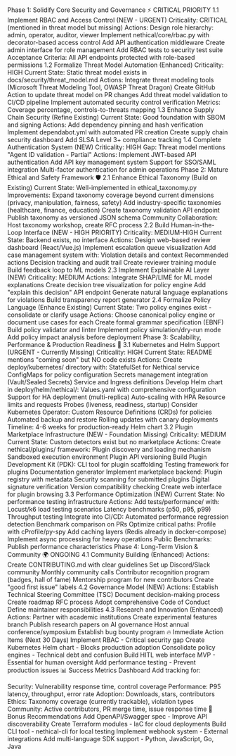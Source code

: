 Phase 1: Solidify Core Security and Governance ⚡ CRITICAL PRIORITY
1.1 Implement RBAC and Access Control (NEW - URGENT)
Criticality: CRITICAL (mentioned in threat model but missing)
Actions:
Design role hierarchy: admin, operator, auditor, viewer
Implement nethical/core/rbac.py with decorator-based access control
Add API authentication middleware
Create admin interface for role management
Add RBAC tests to security test suite
Acceptance Criteria: All API endpoints protected with role-based permissions
1.2 Formalize Threat Model Automation (Enhanced)
Criticality: HIGH
Current State: Static threat model exists in docs/security/threat_model.md
Actions:
Integrate threat modeling tools (Microsoft Threat Modeling Tool, OWASP Threat Dragon)
Create GitHub Action to update threat model on PR changes
Add threat model validation to CI/CD pipeline
Implement automated security control verification
Metrics: Coverage percentage, controls-to-threats mapping
1.3 Enhance Supply Chain Security (Refine Existing)
Current State: Good foundation with SBOM and signing
Actions:
Add dependency pinning and hash verification
Implement dependabot.yml with automated PR creation
Create supply chain security dashboard
Add SLSA Level 3+ compliance tracking
1.4 Complete Authentication System (NEW)
Criticality: HIGH
Gap: Threat model mentions "Agent ID validation - Partial"
Actions:
Implement JWT-based API authentication
Add API key management system
Support for SSO/SAML integration
Multi-factor authentication for admin operations
Phase 2: Mature Ethical and Safety Framework 🛡️
2.1 Enhance Ethical Taxonomy (Build on Existing)
Current State: Well-implemented in ethical_taxonomy.py
Improvements:
Expand taxonomy coverage beyond current dimensions (privacy, manipulation, fairness, safety)
Add industry-specific taxonomies (healthcare, finance, education)
Create taxonomy validation API endpoint
Publish taxonomy as versioned JSON schema
Community Collaboration: Host taxonomy workshop, create RFC process
2.2 Build Human-in-the-Loop Interface (NEW - HIGH PRIORITY)
Criticality: MEDIUM-HIGH
Current State: Backend exists, no interface
Actions:
Design web-based review dashboard (React/Vue.js)
Implement escalation queue visualization
Add case management system with:
Violation details and context
Recommended actions
Decision tracking and audit trail
Create reviewer training module
Build feedback loop to ML models
2.3 Implement Explainable AI Layer (NEW)
Criticality: MEDIUM
Actions:
Integrate SHAP/LIME for ML model explanations
Create decision tree visualization for policy engine
Add "explain this decision" API endpoint
Generate natural language explanations for violations
Build transparency report generator
2.4 Formalize Policy Language (Enhance Existing)
Current State: Two policy engines exist - consolidate or clarify usage
Actions:
Choose canonical policy engine or document use cases for each
Create formal grammar specification (EBNF)
Build policy validator and linter
Implement policy simulation/dry-run mode
Add policy impact analysis before deployment
Phase 3: Scalability, Performance & Production Readiness 🚀
3.1 Kubernetes and Helm Support (URGENT - Currently Missing)
Criticality: HIGH
Current State: README mentions "coming soon" but NO code exists
Actions:
Create deploy/kubernetes/ directory with:
StatefulSet for Nethical service
ConfigMaps for policy configuration
Secrets management integration (Vault/Sealed Secrets)
Service and Ingress definitions
Develop Helm chart in deploy/helm/nethical/:
Values.yaml with comprehensive configuration
Support for HA deployment (multi-replica)
Auto-scaling with HPA
Resource limits and requests
Probes (liveness, readiness, startup)
Consider Kubernetes Operator:
Custom Resource Definitions (CRDs) for policies
Automated backup and restore
Rolling updates with canary deployments
Timeline: 4-6 weeks for production-ready Helm chart
3.2 Plugin Marketplace Infrastructure (NEW - Foundation Missing)
Criticality: MEDIUM
Current State: Custom detectors exist but no marketplace
Actions:
Create nethical/plugins/ framework:
Plugin discovery and loading mechanism
Sandboxed execution environment
Plugin API versioning
Build Plugin Development Kit (PDK):
CLI tool for plugin scaffolding
Testing framework for plugins
Documentation generator
Implement marketplace backend:
Plugin registry with metadata
Security scanning for submitted plugins
Digital signature verification
Version compatibility checking
Create web interface for plugin browsing
3.3 Performance Optimization (NEW)
Current State: No performance testing infrastructure
Actions:
Add tests/performance/ with:
Locust/k6 load testing scenarios
Latency benchmarks (p50, p95, p99)
Throughput testing
Integrate into CI/CD:
Automated performance regression detection
Benchmark comparison on PRs
Optimize critical paths:
Profile with cProfile/py-spy
Add caching layers (Redis already in docker-compose)
Implement async processing for heavy operations
Public Benchmarks: Publish performance characteristics
Phase 4: Long-Term Vision & Community 🌍 ONGOING
4.1 Community Building (Enhanced)
Actions:
Create CONTRIBUTING.md with clear guidelines
Set up Discord/Slack community
Monthly community calls
Contributor recognition program (badges, hall of fame)
Mentorship program for new contributors
Create "good first issue" labels
4.2 Governance Model (NEW)
Actions:
Establish Technical Steering Committee (TSC)
Document decision-making process
Create roadmap RFC process
Adopt comprehensive Code of Conduct
Define maintainer responsibilities
4.3 Research and Innovation (Enhanced)
Actions:
Partner with academic institutions
Create experimental features branch
Publish research papers on AI governance
Host annual conference/symposium
Establish bug bounty program
🔥 Immediate Action Items (Next 30 Days)
Implement RBAC - Critical security gap
Create Kubernetes Helm chart - Blocks production adoption
Consolidate policy engines - Technical debt and confusion
Build HITL web interface MVP - Essential for human oversight
Add performance testing - Prevent production issues
📊 Success Metrics Dashboard
Add tracking for:

Security: Vulnerability response time, control coverage
Performance: P95 latency, throughput, error rate
Adoption: Downloads, stars, contributors
Ethics: Taxonomy coverage (currently trackable), violation types
Community: Active contributors, PR merge time, issue response time
🎁 Bonus Recommendations
Add OpenAPI/Swagger spec - Improve API discoverability
Create Terraform modules - IaC for cloud deployments
Build CLI tool - nethical-cli for local testing
Implement webhook system - External integrations
Add multi-language SDK support - Python, JavaScript, Go, Java
